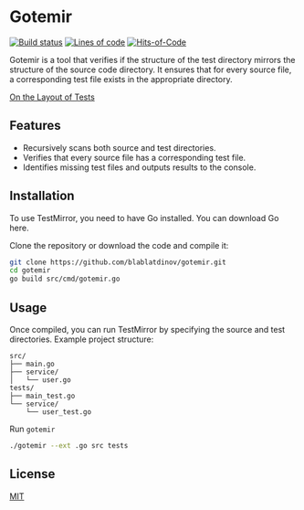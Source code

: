 <!---
The MIT License (MIT)

Copyright (c) 2024 <a.ilaletdinov@yandex.ru>

Permission is hereby granted, free of charge, to any person obtaining a copy
of this software and associated documentation files (the "Software"), to deal
in the Software without restriction, including without limitation the rights
to use, copy, modify, merge, publish, distribute, sublicense, and/or sell
copies of the Software, and to permit persons to whom the Software is
furnished to do so, subject to the following conditions:

The above copyright notice and this permission notice shall be included in all
copies or substantial portions of the Software.

THE SOFTWARE IS PROVIDED "AS IS", WITHOUT WARRANTY OF ANY KIND,
EXPRESS OR IMPLIED, INCLUDING BUT NOT LIMITED TO THE WARRANTIES OF
MERCHANTABILITY, FITNESS FOR A PARTICULAR PURPOSE AND NONINFRINGEMENT.
IN NO EVENT SHALL THE AUTHORS OR COPYRIGHT HOLDERS BE LIABLE FOR ANY CLAIM,
DAMAGES OR OTHER LIABILITY, WHETHER IN AN ACTION OF CONTRACT, TORT OR
OTHERWISE, ARISING FROM, OUT OF OR IN CONNECTION WITH THE SOFTWARE OR THE USE
OR OTHER DEALINGS IN THE SOFTWARE.
--->
# Gotemir

[![Build status](https://github.com/blablatdinov/gotemir/actions/workflows/pr-check.yaml/badge.svg)](https://github.com/blablatdinov/gotemir/actions/workflows/pr-check.yaml)
[![Lines of code](https://tokei.rs/b1/github/blablatdinov/gotemir)](https://github.com/XAMPPRocky/tokei_rs)
[![Hits-of-Code](https://hitsofcode.com/github/blablatdinov/gotemir)](https://hitsofcode.com/github/blablatdinov/gotemir/view)

Gotemir is a tool that verifies if the structure of the test directory mirrors the structure of the source code directory. It ensures that for every source file, a corresponding test file exists in the appropriate directory.

[On the Layout of Tests](https://www.yegor256.com/2023/01/19/layout-of-tests.html)

## Features

- Recursively scans both source and test directories.
- Verifies that every source file has a corresponding test file.
- Identifies missing test files and outputs results to the console.

## Installation

To use TestMirror, you need to have Go installed. You can download Go here.

Clone the repository or download the code and compile it:

```bash
git clone https://github.com/blablatdinov/gotemir.git
cd gotemir
go build src/cmd/gotemir.go
```

## Usage

Once compiled, you can run TestMirror by specifying the source and test directories.
Example project structure:

```
src/
├── main.go
├── service/
│   └── user.go
tests/
├── main_test.go
└── service/
    └── user_test.go
```

Run `gotemir`

```bash
./gotemir --ext .go src tests
```

## License

[MIT](https://github.com/blablatdinov/gotemir/blob/master/LICENSE)

<!--
TODO

## Examples
-->
